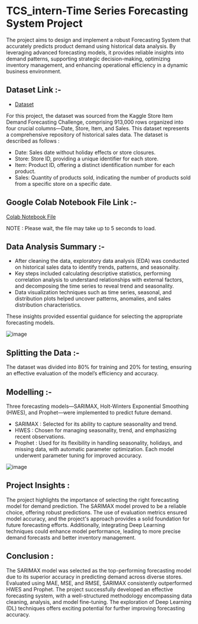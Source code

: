 # TCS_intern-Time Series Forecasting System Project 

The project aims to design and implement a robust Forecasting System that accurately predicts product demand using historical data analysis. By leveraging advanced forecasting models, it provides reliable insights into demand patterns, supporting strategic decision-making, optimizing inventory management, and enhancing operational efficiency in a dynamic business environment.


## Dataset Link :-
- <a href="https://www.kaggle.com/competitions/demand-forecasting-kernels-only/data">Dataset</a>


For this project, the dataset was sourced from the Kaggle Store Item Demand Forecasting Challenge, comprising 913,000 rows organized into four crucial columns—Date, Store, Item, and Sales. This dataset represents a comprehensive repository of historical sales data. The dataset is described as follows :

- Date: Sales date without holiday effects or store closures.
-	Store: Store ID, providing a unique identifier for each store.
-	Item: Product ID, offering a distinct identification number for each product.
-	Sales: Quantity of products sold, indicating the number of products sold from a specific store on a specific date.



## Google Colab Notebook File Link :-

<a href= "https://colab.research.google.com/drive/1LdB4Im8DENt4ceQNd_ycvmHWrvuWFEOh?usp=sharing">Colab Notebook File</a>

NOTE : Please wait, the file may take up to 5 seconds to load.



## Data Analysis Summary :-

- After cleaning the data, exploratory data analysis (EDA) was conducted on historical sales data to identify trends, patterns, and seasonality. 
- Key steps included calculating descriptive statistics, performing correlation analysis to understand relationships with external factors, and decomposing the time series to reveal trend and seasonality.
- Data visualization techniques such as time series, seasonal, and distribution plots helped uncover patterns, anomalies, and sales distribution characteristics.
  
These insights provided essential guidance for selecting the appropriate forecasting models.



![image](https://github.com/user-attachments/assets/cbbd86e1-4ac8-40cd-8012-1fdab8af5f96)




## Splitting the Data :-

The dataset was divided into 80% for training and 20% for testing, ensuring an effective evaluation of the model’s efficiency and accuracy.



## Modelling :-

Three forecasting models—SARIMAX, Holt-Winters Exponential Smoothing (HWES), and Prophet—were implemented to predict future demand.

- SARIMAX :  Selected for its ability to capture seasonality and trend.
- HWES :  Chosen for managing seasonality, trend, and emphasizing recent observations.
- Prophet :  Used for its flexibility in handling seasonality, holidays, and missing data, with automatic parameter optimization. Each model underwent parameter tuning for improved accuracy.
  


![image](https://github.com/user-attachments/assets/7fd902c0-aa6e-4206-a14c-4849bdd69627)



## Project Insights :

The project highlights the importance of selecting the right forecasting model for demand prediction. The SARIMAX model proved to be a reliable choice, offering robust predictions. The use of evaluation metrics ensured model accuracy, and the project's approach provides a solid foundation for future forecasting efforts. Additionally, integrating Deep Learning techniques could enhance model performance, leading to more precise demand forecasts and better inventory management.


## Conclusion :

The SARIMAX model was selected as the top-performing forecasting model due to its superior accuracy in predicting demand across diverse stores. Evaluated using MAE, MSE, and RMSE, SARIMAX consistently outperformed HWES and Prophet. The project successfully developed an effective forecasting system, with a well-structured methodology encompassing data cleaning, analysis, and model fine-tuning. The exploration of Deep Learning (DL) techniques offers exciting potential for further improving forecasting accuracy.




